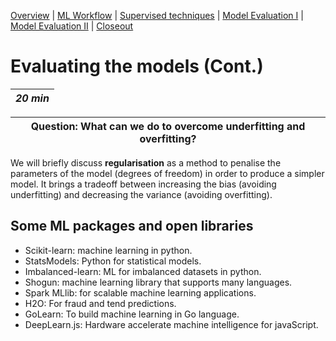 [Overview](./00_overview.md) | [ML Workflow](./01_mlworkflow.md) | [Supervised techniques](./02_supervisedtechniques.md) | [Model Evaluation I](./03_modelevaluationA.md)  | [Model Evaluation II](./04_modelevaluationB.md) | [Closeout](./05_closeout.md)

# Evaluating the models (Cont.)

| *20 min*  |
| --------- |

|Question: What can we do to overcome underfitting and overfitting?  |
| ------------------------------------------------------------------- |

We will briefly discuss **regularisation** as a method to penalise the parameters of the model (degrees of freedom) in order to produce a simpler model. It brings a tradeoff between increasing the bias (avoiding underfitting) and decreasing the variance (avoiding overfitting).

## Some ML packages and open libraries

- Scikit-learn: machine learning in python.
- StatsModels: Python for statistical models.
- Imbalanced-learn: ML for imbalanced datasets in python.
- Shogun: machine learning library that supports many languages.
- Spark MLlib: for scalable machine learning applications.
- H2O: For fraud and tend predictions.
- GoLearn: To build machine learning in Go language.
- DeepLearn.js: Hardware accelerate machine intelligence for javaScript.

